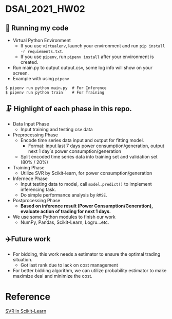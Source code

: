 # DSAI_2021_HW02

## :camera_flash: Running my code
*   Virtual Python Environment
    *   If you use `virtualenv`, launch your environment and run `pip install -r requiements.txt`.
    *   If you use `pipenv`, run `pipenv install` after your environment is created.
*   Run main.py to output output.csv, some log info will show on your screen.
*   Example with using `pipenv`
```
$ pipenv run python main.py  # For Inference
$ pipenv run python train    # For Training
```


## 🗜️ Highlight of each phase in this repo.
*   Data Input Phase 
    *   Input training and testing csv data
*   Preprocessing Phase
    *   Encode time series data input and output for fitting model.
        *   Format: input last 7 days power consumption/generation, output next 1 day`s power consumption/generation
    *   Split encoded time series data into training set and validation set (80% / 20%)
*   Training Phase
    *   Utilize SVR by Scikit-learn, for power consumption/generation 
*   Infernece Phase
    *   Input testing data to model, call `model.predict()` to implement inferencing task.
    *   Do simple performance analysis by `RMSE`.
*   Postprocessing Phase
    *   **Based on inference result (Power Consumption/Generation), evaluate action of trading for next 1 days.**
* We use some Python modules to finish our work
    *   NumPy, Pandas, Scikit-Learn, Logru...etc. 

## ✈️Future work
*   For bidding, this work needs a estimator to ensure the optimal trading situation.
    *   Got last rank due to lack on cost management
*   For better bidding algorithm, we can utilize probability estimator to make maximize deal and minimize the cost.

# Reference
[SVR in Scikit-Learn](https://scikit-learn.org/stable/modules/generated/sklearn.svm.SVR.html)
